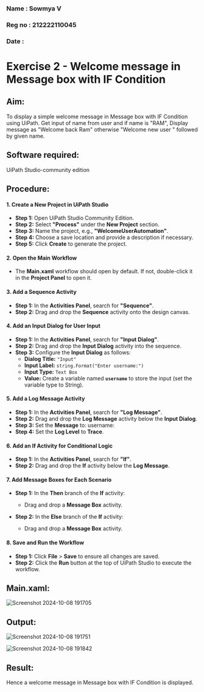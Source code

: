 ### Name : Sowmya V
### Reg no : 212222110045
### Date : 
# Exercise 2 - Welcome message in Message box with IF Condition

## Aim:
To display a simple welcome message in Message box with IF Condition using UiPath. Get input of name from user and if name is "RAM", Display message as "Welcome back Ram" otherwise "Welcome new user " followed by given name.

## Software required:
UiPath Studio-community edition

## Procedure:

#### **1. Create a New Project in UiPath Studio**
- **Step 1:** Open UiPath Studio Community Edition.
- **Step 2:** Select **"Process"** under the **New Project** section.
- **Step 3:** Name the project, e.g., **"WelcomeUserAutomation"**.
- **Step 4:** Choose a save location and provide a description if necessary.
- **Step 5:** Click **Create** to generate the project.

#### **2. Open the Main Workflow**
- The **Main.xaml** workflow should open by default. If not, double-click it in the **Project Panel** to open it.

#### **3. Add a Sequence Activity**
- **Step 1:** In the **Activities Panel**, search for **"Sequence"**.
- **Step 2:** Drag and drop the **Sequence** activity onto the design canvas.

#### **4. Add an Input Dialog for User Input**
- **Step 1:** In the **Activities Panel**, search for **"Input Dialog"**.
- **Step 2:** Drag and drop the **Input Dialog** activity into the sequence.
- **Step 3:** Configure the **Input Dialog** as follows:
  - **Dialog Title:** `"Input"`
  - **Input Label:** `string.Format("Enter username:")`
  - **Input Type:** `Text Box`
  - **Value:** Create a variable named **`username`** to store the input (set the variable type to String).

#### **5. Add a Log Message Activity**
- **Step 1:** In the **Activities Panel**, search for **"Log Message"**.
- **Step 2:** Drag and drop the **Log Message** activity below the **Input Dialog**.
- **Step 3:** Set the **Message** to: username:
- **Step 4:** Set the **Log Level** to **Trace**.

#### **6. Add an If Activity for Conditional Logic**
- **Step 1:** In the **Activities Panel**, search for **"If"**.
- **Step 2:** Drag and drop the **If** activity below the **Log Message**.

#### **7. Add Message Boxes for Each Scenario**
- **Step 1:** In the **Then** branch of the **If** activity:
  - Drag and drop a **Message Box** activity.
    
- **Step 2:** In the **Else** branch of the **If** activity:
  - Drag and drop a **Message Box** activity.
      
#### **8. Save and Run the Workflow**
- **Step 1:** Click **File** > **Save** to ensure all changes are saved.
- **Step 2:** Click the **Run** button at the top of UiPath Studio to execute the workflow.

## Main.xaml:

![Screenshot 2024-10-08 191705](https://github.com/user-attachments/assets/1b07d154-f328-49ce-933c-7e77bab71aad)


## Output:

![Screenshot 2024-10-08 191751](https://github.com/user-attachments/assets/377824aa-8ce3-4358-b67c-69264e1436b7)

![Screenshot 2024-10-08 191842](https://github.com/user-attachments/assets/93734d5f-a78c-415b-8c68-1efe237337cc)



## Result:
Hence a welcome message in Message box with IF Condition is displayed.


